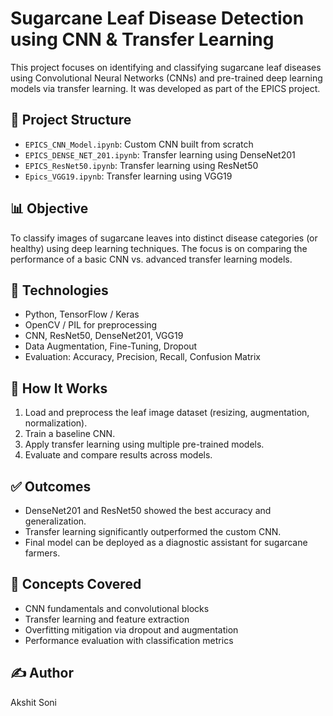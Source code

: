 # Sugarcane Leaf Disease Detection using CNN & Transfer Learning

This project focuses on identifying and classifying sugarcane leaf diseases using Convolutional Neural Networks (CNNs) and pre-trained deep learning models via transfer learning. It was developed as part of the EPICS project.

## 📂 Project Structure

- `EPICS_CNN_Model.ipynb`: Custom CNN built from scratch
- `EPICS_DENSE_NET_201.ipynb`: Transfer learning using DenseNet201
- `EPICS_ResNet50.ipynb`: Transfer learning using ResNet50
- `Epics_VGG19.ipynb`: Transfer learning using VGG19

## 📊 Objective

To classify images of sugarcane leaves into distinct disease categories (or healthy) using deep learning techniques. The focus is on comparing the performance of a basic CNN vs. advanced transfer learning models.

## 🔧 Technologies

- Python, TensorFlow / Keras
- OpenCV / PIL for preprocessing
- CNN, ResNet50, DenseNet201, VGG19
- Data Augmentation, Fine-Tuning, Dropout
- Evaluation: Accuracy, Precision, Recall, Confusion Matrix

## 🚀 How It Works

1. Load and preprocess the leaf image dataset (resizing, augmentation, normalization).
2. Train a baseline CNN.
3. Apply transfer learning using multiple pre-trained models.
4. Evaluate and compare results across models.

## ✅ Outcomes

- DenseNet201 and ResNet50 showed the best accuracy and generalization.
- Transfer learning significantly outperformed the custom CNN.
- Final model can be deployed as a diagnostic assistant for sugarcane farmers.

## 🧠 Concepts Covered

- CNN fundamentals and convolutional blocks
- Transfer learning and feature extraction
- Overfitting mitigation via dropout and augmentation
- Performance evaluation with classification metrics

## ✍️ Author

Akshit Soni
